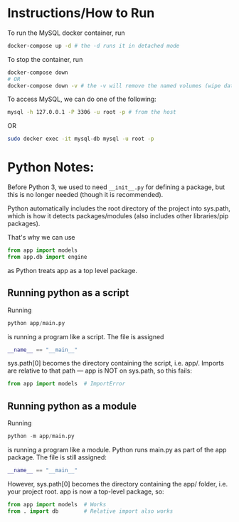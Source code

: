 # Instructions/How to Run
To run the MySQL docker container, run
```bash
docker-compose up -d # the -d runs it in detached mode
```

To stop the container, run
```bash
docker-compose down
# OR
docker-compose down -v # the -v will remove the named volumes (wipe data)
```

To access MySQL, we can do one of the following:
```bash
mysql -h 127.0.0.1 -P 3306 -u root -p # from the host
```
OR
```bash
sudo docker exec -it mysql-db mysql -u root -p  
```

# Python Notes:
Before Python 3, we used to need `__init__.py` for defining a package, but this is no longer needed (though it is recommended).

Python automatically includes the root directory of the project into sys.path, which is how it detects packages/modules (also includes other libraries/pip packages).

That's why we can use
```python
from app import models
from app.db import engine
```
as Python treats app as a top level package.

## Running python as a script
Running 
```python
python app/main.py
```
is running a program like a script. The file is assigned 
```python
__name__ == "__main__"
```
sys.path[0] becomes the directory containing the script, i.e. app/.
Imports are relative to that path — app is NOT on sys.path, so this fails:
```python
from app import models  # ImportError
```
## Running python as a module
Running
```python
python -m app/main.py
```
is running a program like a module. Python runs main.py as part of the app package. The file is still assigned:
```python
__name__ == "__main__"
```
However, sys.path[0] becomes the directory containing the app/ folder, i.e. your project root.
app is now a top-level package, so:
```python
from app import models  # Works
from . import db        # Relative import also works
```
